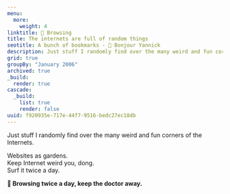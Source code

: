 ```yaml
---
menu:
  more:
    weight: 4
linktitle: 🔖 Browsing
title: The internets are full of random things
seotitle: A bunch of bookmarks - 🔗 Bonjour Yannick
description: Just stuff I randomly find over the many weird and fun corners of the Internets.  
grid: true
groupBy: "January 2006"
archived: true
_build:
  render: true
cascade:
  _build:
    list: true
    render: false
uuid: f920935e-717e-44f7-9516-bedc27ec18db
---
```


Just stuff I randomly find over the many weird and fun corners of the Internets.  

Websites as gardens.  
Keep Internet weird you, dong.  
Surf it twice a day.

**🍏 Browsing twice a day, keep the doctor away.**
